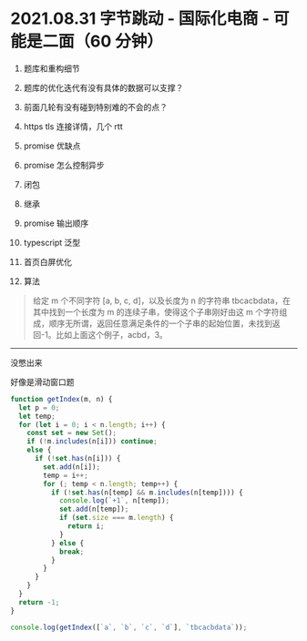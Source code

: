 # 2021.08.31 字节跳动 - 国际化电商 - 可能是二面（60 分钟）

1. 题库和重构细节

2. 题库的优化迭代有没有具体的数据可以支撑？

3. 前面几轮有没有碰到特别难的不会的点？

4. https tls 连接详情，几个 rtt

5. promise 优缺点

6. promise 怎么控制异步

7. 闭包

8. 继承

9. promise 输出顺序

10. typescript 泛型

11. 首页白屏优化

12. 算法

> 给定 m 个不同字符 [a, b, c, d]，以及长度为 n 的字符串 tbcacbdata，在其中找到一个长度为 m 的连续子串，使得这个子串刚好由这 m 个字符组成，顺序无所谓，返回任意满足条件的一个子串的起始位置，未找到返回-1。比如上面这个例子，acbd，3。

---

没憋出来

好像是滑动窗口题

```js
function getIndex(m, n) {
  let p = 0;
  let temp;
  for (let i = 0; i < n.length; i++) {
    const set = new Set();
    if (!m.includes(n[i])) continue;
    else {
      if (!set.has(n[i])) {
        set.add(n[i]);
        temp = i++;
        for (; temp < n.length; temp++) {
          if (!set.has(n[temp] && m.includes(n[temp]))) {
            console.log(`+1`, n[temp]);
            set.add(n[temp]);
            if (set.size === m.length) {
              return i;
            }
          } else {
            break;
          }
        }
      }
    }
  }
  return -1;
}

console.log(getIndex([`a`, `b`, `c`, `d`], `tbcacbdata`));
```
